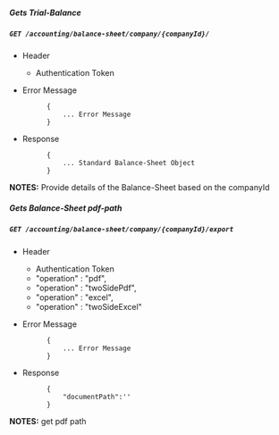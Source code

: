 ##### Gets Trial-Balance     
            
##### `GET /accounting/balance-sheet/company/{companyId}/`
+ Header 
	- Authentication Token
	
+ Error Message

			{
				... Error Message
			}
+ Response

			{
				... Standard Balance-Sheet Object
			}

**NOTES:** Provide details of the Balance-Sheet based on the companyId

##### Gets Balance-Sheet pdf-path    
            
##### `GET /accounting/balance-sheet/company/{companyId}/export`
+ Header 
	- Authentication Token
	- "operation" : "pdf",
	- "operation" : "twoSidePdf",
	- "operation" : "excel",
	- "operation" : "twoSideExcel"
+ Error Message

			{
				... Error Message
			}
+ Response

			{
				"documentPath":''
			}

**NOTES:** get pdf path 